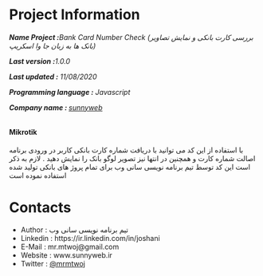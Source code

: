 # Project Information
<p><b><h6>Name Project :</b>Bank Card Number Check (بررسی کارت بانکی و نمایش تصاویر بانک ها به زبان جا وا اسکریپ)</p>
<p><b>Last version  :</b>1.0.0</p>
<p><b>Last updated :</b> 11/08/2020</p>
<p><b>Programming language :</b> Javascript</p>
<p><b>Company name : </b><a target="_black" href="http://sunnyweb.ir">sunnyweb</a></p></h6>
<h4>Mikrotik</h4>
<p>
با استفاده از این کد می توانید با دریافت شماره کارت بانکی کاربر در ورودی برنامه اصالت شماره کارت و همچنین در انتها نیز تصویر لوگو بانک را نمایش دهید . لازم به ذکر است این کد توسط تیم برنامه نویسی سانی وب برای تمام پروژ های بانکی تولید شده استفاده نموده است 
</p>


# Contacts
<ul>
<li>   Author      :   تیم برنامه نویسی سانی وب
<li>   Linkedin    :   https://ir.linkedin.com/in/joshani
<li>   E-Mail      :   mr.mtwoj@gmail.com
<li>   Website     :   www.sunnyweb.ir
<li>   Twitter     :   <a href="https://twitter.com/MrMtwoj">@mrmtwoj</a>
</ul>
